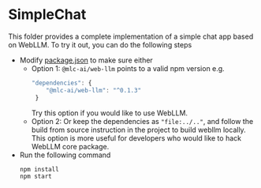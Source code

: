 # SimpleChat

This folder provides a complete implementation of a simple
chat app based on WebLLM. To try it out, you can do the following steps

- Modify [package.json](package.json) to make sure either
    - Option 1: `@mlc-ai/web-llm` points to a valid npm version e.g.
      ```js
      "dependencies": {
          "@mlc-ai/web-llm": "^0.1.3"
       }
      ```
      Try this option if you would like to use WebLLM.
    - Option 2: Or keep the dependencies as `"file:../.."`, and follow the build from source
      instruction in the project to build webllm locally. This option is more useful
      for developers who would like to hack WebLLM core package.
- Run the following command
  ```bash
  npm install
  npm start
  ```
